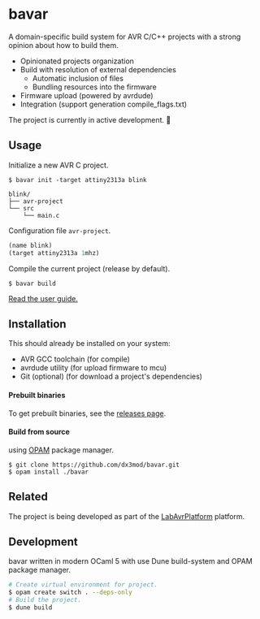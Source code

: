 # bavar

A domain-specific build system for AVR C/C++ projects with a strong opinion about how to build them.

- Opinionated projects organization
- Build with resolution of external dependencies
  - Automatic inclusion of files
  - Bundling resources into the firmware
- Firmware upload (powered by avrdude)
- Integration (support generation compile_flags.txt)

The project is currently in active development. :construction:

## Usage

Initialize a new AVR C project.

```console
$ bavar init -target attiny2313a blink
```

```
blink/
├── avr-project
└── src
    └── main.c
```

Configuration file `avr-project`.

```lisp
(name blink)
(target attiny2313a 1mhz)
```

Compile the current project (release by default).

```console
$ bavar build
```

[Read the user guide.](./GUIDE.md)

## Installation

This should already be installed on your system:

- AVR GCC toolchain (for compile)
- avrdude utility (for upload firmware to mcu)
- Git (optional) (for download a project's dependencies)

#### Prebuilt binaries

To get prebuilt binaries, see the [releases page](https://github.com/dx3mod/bavar/releases).

#### Build from source

using [OPAM](https://opam.ocaml.org/) package manager.

```console
$ git clone https://github.com/dx3mod/bavar.git
$ opam install ./bavar
```

## Related

The project is being developed as part of the [LabAvrPlatform](https://github.com/dx3mod/LabAvrPlatform) platform.

## Development

bavar written in modern OCaml 5 with use Dune build-system and OPAM package manager.

```bash
# Create virtual environment for project.
$ opam create switch . --deps-only
# Build the project.
$ dune build
```
